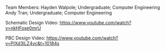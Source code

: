 Team Members:
Hayden Walpole; Undergraduate; Computer Engineering 
Andy Tran; Undergraduate; Computer Engineering 

Schematic Design Video: https://www.youtube.com/watch?v=nkHFoxe0mrU

PBC Design Video: https://www.youtube.com/watch?v=PlXd3lLZ4vc&t=10184s
